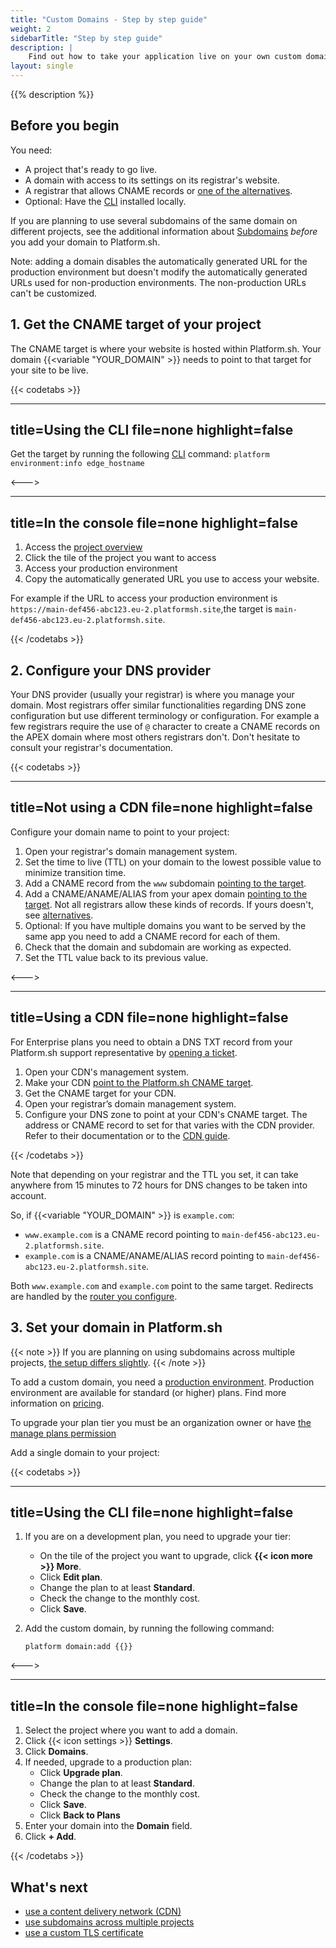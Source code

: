 ```yaml
---
title: "Custom Domains - Step by step guide"
weight: 2
sidebarTitle: "Step by step guide"
description: |
    Find out how to take your application live on your own custom domain and replace the automatically generated URLs.
layout: single
---
```


{{% description %}}

## Before you begin

You need:

* A project that's ready to go live.
* A domain with access to its settings on its registrar's website.
* A registrar that allows CNAME records or [one of the alternatives](./dns.md).
* Optional: Have the [CLI](/administration/cli/_index.md) installed locally.

If you are planning to use several subdomains of the same domain on different projects,
see the additional information about [Subdomains](/domains/steps/subdomains.md) *before* you add your domain to Platform.sh.

Note: adding a domain disables the automatically generated URL for the production environment but doesn't modify the automatically generated URLs used for non-production environments.
The non-production URLs can't be customized.

## 1. Get the CNAME target of your project

The CNAME target is where your website is hosted within Platform.sh.
Your domain {{<variable "YOUR_DOMAIN" >}} needs to point to that target for your site to be live.

{{< codetabs >}}

---
title=Using the CLI
file=none
highlight=false
---

Get the target by running the following [CLI](/administration/cli/_index.md) command: `platform environment:info edge_hostname`

<--->

---
title=In the console
file=none
highlight=false
---

1. Access the [project overview](https://console.platform.sh)
2. Click the tile of the project you want to access
3. Access your production environment
4. Copy the automatically generated URL you use to access your website.

For example if the URL to access your production environment is `https://main-def456-abc123.eu-2.platformsh.site`,the target is `main-def456-abc123.eu-2.platformsh.site`.

{{< /codetabs >}}

## 2. Configure your DNS provider

Your DNS provider (usually your registrar) is where you manage your domain.
Most registrars offer similar functionalities regarding DNS zone configuration but use different terminology or configuration.
For example a few registrars require the use of `@` character to create a CNAME records on the APEX domain where most others registrars don't.
Don't hesitate to consult your registrar's documentation.

{{< codetabs >}}

---
title=Not using a CDN
file=none
highlight=false
---

Configure your domain name to point to your project:

1. Open your registrar's domain management system.
2. Set the time to live (TTL) on your domain to the lowest possible value to minimize transition time.
3. Add a CNAME record from the `www` subdomain [pointing to the target](#2-get-the-cname-target-of-your-project).
4. Add a CNAME/ANAME/ALIAS from your apex domain [pointing to the target](#2-get-the-cname-target-of-your-project).
  Not all registrars allow these kinds of records.
  If yours doesn't, see [alternatives](./dns.md).
5. Optional: If you have multiple domains you want to be served by the same app you need to add a CNAME record for each of them.
6. Check that the domain and subdomain are working as expected.
7. Set the TTL value back to its previous value.

<--->

---
title=Using a CDN
file=none
highlight=false
---

For Enterprise plans you need to obtain a DNS TXT record from your Platform.sh support representative by [opening a ticket](/overview/get-support.md).

1. Open your CDN's management system.
2. Make your CDN [point to the Platform.sh CNAME target](#2-get-the-cname-target-of-your-project).
3. Get the CNAME target for your CDN.
4. Open your registrar’s domain management system.
5. Configure your DNS zone to point at your CDN's CNAME target.
The address or CNAME record to set for that varies with the CDN provider.
Refer to their documentation or to the [CDN guide](/domains/cdn/_index.md).

{{< /codetabs >}}

Note that depending on your registrar and the TTL you set,
it can take anywhere from 15 minutes to 72 hours for DNS changes to be taken into account.

So, if {{<variable "YOUR_DOMAIN" >}} is `example.com`:

* `www.example.com` is a CNAME record pointing to `main-def456-abc123.eu-2.platformsh.site`.
* `example.com` is a CNAME/ANAME/ALIAS record pointing to `main-def456-abc123.eu-2.platformsh.site`.

Both `www.example.com` and `example.com` point to the same target.
Redirects are handled by the [router you configure](../../define-routes/_index.md).

## 3. Set your domain in Platform.sh

{{< note >}}
If you are planning on using subdomains across multiple projects, [the setup differs slightly](subdomains.md).
{{< /note >}}

To add a custom domain, you need a [production environment](../../other/glossary.md#production-plan).
Production environment are available for standard (or higher) plans. Find more information on [pricing](https://platform.sh/pricing).

To upgrade your plan tier you must be an organization owner or have [the manage plans permission](../../administration/organizations.md#manage-your-organization-users)

Add a single domain to your project:

{{< codetabs >}}

---
title=Using the CLI
file=none
highlight=false
---

1. If you are on a development plan, you need to upgrade your tier:

    * On the tile of the project you want to upgrade, click **{{< icon more >}} More**.
    * Click **Edit plan**.
    * Change the plan to at least **Standard**.
    * Check the change to the monthly cost.
    * Click **Save**.

2. Add the custom domain, by running the following command:

    <!-- This is in HTML to get the variable shortcode to work properly -->
    <div class="highlight">
      <pre class="chroma"><code class="language-bash" data-lang="bash">platform domain:add {{<variable "YOUR_DOMAIN" >}}</code></pre>
    </div>

<--->

---
title=In the console
file=none
highlight=false
---

1. Select the project where you want to add a domain.
2. Click {{< icon settings >}} **Settings**.
3. Click **Domains**.
4. If needed, upgrade to a production plan:
    * Click **Upgrade plan**.
    * Change the plan to at least **Standard**.
    * Check the change to the monthly cost.
    * Click **Save**.
    * Click **Back to Plans**
5. Enter your domain into the **Domain** field.
6. Click **+ Add**.

{{< /codetabs >}}

## What's next

* [use a content delivery network (CDN)](/domains/cdn/_index.md)
* [use subdomains across multiple projects](subdomains.md)
* [use a custom TLS certificate](tls.md)